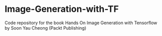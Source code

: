 # Image-Generation-with-TF
Code repository for the book Hands On Image Generation with Tensorflow by Soon Yau Cheong (Packt Publishing)
